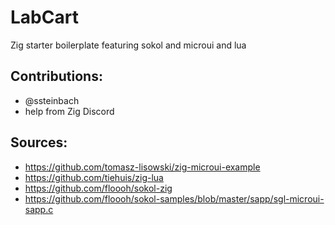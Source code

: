 
# LabCart

Zig starter boilerplate featuring sokol and microui and lua

## Contributions:
- @ssteinbach
- help from Zig Discord

## Sources: 
- https://github.com/tomasz-lisowski/zig-microui-example
- https://github.com/tiehuis/zig-lua
- https://github.com/floooh/sokol-zig
- https://github.com/floooh/sokol-samples/blob/master/sapp/sgl-microui-sapp.c

